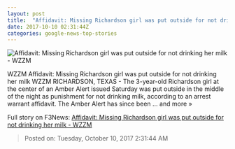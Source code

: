 ```yaml
---
layout: post
title:  "Affidavit: Missing Richardson girl was put outside for not drinking her milk - WZZM"
date: 2017-10-10 02:31:44Z
categories: google-news-top-stories
---
```


![Affidavit: Missing Richardson girl was put outside for not drinking her milk - WZZM](http://content.wfaa.com/photo/2017/10/07/sherintwo_1507406680488_11328174_ver1.0.jpeg)

WZZM Affidavit: Missing Richardson girl was put outside for not drinking her milk WZZM RICHARDSON, TEXAS - The 3-year-old Richardson girl at the center of an Amber Alert issued Saturday was put outside in the middle of the night as punishment for not drinking milk, according to an arrest warrant affidavit. The Amber Alert has since been ... and more »


Full story on F3News: [Affidavit: Missing Richardson girl was put outside for not drinking her milk - WZZM](http://www.f3nws.com/n/ABJcWG)

> Posted on: Tuesday, October 10, 2017 2:31:44 AM
